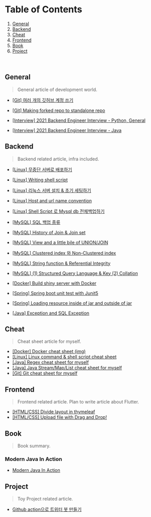# Table of Contents 
1. [General](#general)
2. [Backend](#backend)
3. [Cheat](#cheat)
4. [Frontend](#frontend)
5. [Book](#book)
6. [Project](#project)






<br>


## General
> General article of development world.
- [[Git] 여러 개의 깃허브 계정 쓰기](https://https://leeleelee3264.github.io/leeleelee3264.github.io-old//general/2022/01/12/git-multi-account.html)
- [[Git] Making forked repo to standalone repo](https://https://leeleelee3264.github.io/leeleelee3264.github.io-old//general/2020/09/17/git-forked-repo-commit.html)


- [[Interview] 2021 Backend Engineer Interview - Python, General](https://https://leeleelee3264.github.io/leeleelee3264.github.io-old//general/2021/12/02/interview-python.html)
- [[Interview] 2021 Backend Engineer Interview - Java](https://https://leeleelee3264.github.io/leeleelee3264.github.io-old//general/2021/12/02/interview-java.html)


## Backend 
> Backend related article, infra included.
- [[Linux] 무중단 서버로 배포하기](https://https://leeleelee3264.github.io/leeleelee3264.github.io-old//backend/2021/03/15/blue-green-deploy.html)
- [[Linux] Writing shell script](https://https://leeleelee3264.github.io/leeleelee3264.github.io-old//backend/2021/01/05/linux-writing-shell-script.html)
- [[Linux] 리눅스 서버 설치 & 초기 세팅하기](https://https://leeleelee3264.github.io/leeleelee3264.github.io-old//backend/2021/04/16/linux-server-init-setting.html)
- [[Linux] Host and url name convention](https://https://leeleelee3264.github.io/leeleelee3264.github.io-old//backend/2021/01/13/linux-host-name-convention.html)
- [[Linux] Shell Script 로 Mysql db 전체백업하기](https://https://leeleelee3264.github.io/leeleelee3264.github.io-old//backend/2021/09/09/linux-shell-db-backup.html)


- [[MySQL] SQL 백업 종류](https://https://leeleelee3264.github.io/leeleelee3264.github.io-old//backend/2021/07/21/mysql-backup.html)
- [[MySQL] History of Join & Join set](https://https://leeleelee3264.github.io/leeleelee3264.github.io-old//backend/2021/07/14/mysql-history-of-join-and-join-set.html)
- [[MySQL] View and a little bile of UNION/JOIN](https://https://leeleelee3264.github.io/leeleelee3264.github.io-old//backend/2020/10/27/sql-view-union-join.html)
- [[MySQL] Clustered index 와 Non-Clustered index](https://https://leeleelee3264.github.io/leeleelee3264.github.io-old//backend/2021/06/21/mysql-index.html)
- [[MySQL] String function & Referential Integrity](https://https://leeleelee3264.github.io/leeleelee3264.github.io-old//backend/2021/07/08/mysql-stringfunction-and-referential-integrity.html)
- [[MySQL] (1) Structured Query Language & Key (2) Collation](https://https://leeleelee3264.github.io/leeleelee3264.github.io-old//backend/2021/06/30/mysql-sql-and-key-and-collation.html)


- [[Docker] Build shiny server with Docker](https://https://leeleelee3264.github.io/leeleelee3264.github.io-old//backend/2021/01/30/build-server-with-docker.html)


- [[Spring] Spring boot unit test with Junit5](https://https://leeleelee3264.github.io/leeleelee3264.github.io-old//backend/2021/01/26/spring-unit-test.html)
- [[Spring] Loading resource inside of jar and outside of jar](https://https://leeleelee3264.github.io/leeleelee3264.github.io-old//backend/2021/01/08/spring-resource-load.html)
- [[Java] Exception and SQL Exception](https://https://leeleelee3264.github.io/leeleelee3264.github.io-old//backend/2020/09/18/java-checkunckeck-exception.html)


## Cheat 
> Cheat sheet article for myself.
- [[Docker] Docker cheat sheet (img)](https://https://leeleelee3264.github.io/leeleelee3264.github.io-old//cheat/2021/01/30/docker-cheet-sheet.html)
- [[Linux] Linux command & shell script cheat sheet](https://https://leeleelee3264.github.io/leeleelee3264.github.io-old//cheat/2020/12/12/linux-cheat-sheet.html)
- [[Java] Regex cheat sheet for myself](https://https://leeleelee3264.github.io/leeleelee3264.github.io-old//cheat/2020/09/24/java-regex-cheat-sheet.html)
- [[Java] Java Stream/Map/List cheat sheet for myself](https://https://leeleelee3264.github.io/leeleelee3264.github.io-old//cheat/2020/09/24/java-stream-cheat-sheet.html)
- [[Git] Git cheat sheet for myself](https://https://leeleelee3264.github.io/leeleelee3264.github.io-old//cheat/2020/09/24/git-cheat-sheet.html)


## Frontend 
> Frontend related article. Plan to write article about Flutter.
- [[HTML/CSS] Divide layout in thymeleaf](https://https://leeleelee3264.github.io/leeleelee3264.github.io-old//frontend/2020/10/25/front-thymeleaf-layout.html)
- [[HTML/CSS] Upload file with Drag and Drop!](https://https://leeleelee3264.github.io/leeleelee3264.github.io-old//frontend/2020/10/14/front-dropdown-file.html)


## Book 
> Book summary. 
### Modern Java In Action 
- [Modern Java In Action](https://https://leeleelee3264.github.io/leeleelee3264.github.io-old//book/2021/02/14/java-in-action-part1.html)


## Project 
> Toy Project related article. 
- [Github action으로 트위터 봇 만들기](https://https://leeleelee3264.github.io/leeleelee3264.github.io-old//project/2021/04/16/twitterbot-with-git-action.html)

